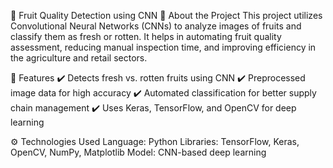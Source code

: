 🍏 Fruit Quality Detection using CNN
📌 About the Project
This project utilizes Convolutional Neural Networks (CNNs) to analyze images of fruits and classify them as fresh or rotten. It helps in automating fruit quality assessment, reducing manual inspection time, and improving efficiency in the agriculture and retail sectors.

🚀 Features
✔️ Detects fresh vs. rotten fruits using CNN
✔️ Preprocessed image data for high accuracy
✔️ Automated classification for better supply chain management
✔️ Uses Keras, TensorFlow, and OpenCV for deep learning

⚙️ Technologies Used
Language: Python
Libraries: TensorFlow, Keras, OpenCV, NumPy, Matplotlib
Model: CNN-based deep learning

